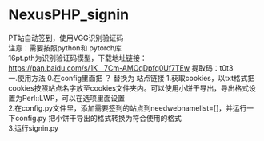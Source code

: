 # NexusPHP_signin
PT站自动签到，使用VGG识别验证码  
注意：需要按照python和 pytorch库  
16pt.pth为识别验证码模型，下载地址链接：https://pan.baidu.com/s/1K__7Cm-AMOqDpfq0Uf7TEw 提取码：t0t3  
一.使用方法 
  0.在config里面把 ？ 替换为 站点链接
  1.获取cookies，以txt格式把cookies按照站点名字放至cookies文件夹内。可以使用小饼干导出，导出格式设置为Perl::LWP，可以在选项里面设置  
  2.在config.py文件里，添加需要签到的站点到needwebnamelist=[]，并运行一下config.py 把小饼干导出的格式转换为符合使用的格式  
  3.运行signin.py  

